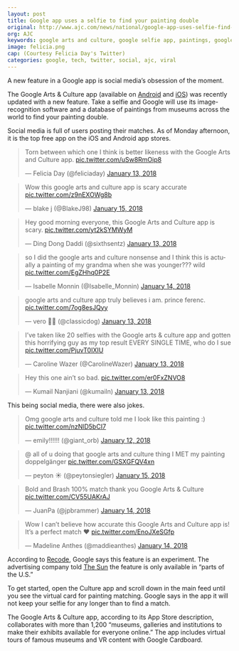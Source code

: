 ```yaml
---
layout: post
title: Google app uses a selfie to find your painting double
original: http://www.ajc.com/news/national/google-app-uses-selfie-find-your-painting-double/x69DHpcYpmcXMMITF6qylO/
org: AJC
keywords: google arts and culture, google selfie app, paintings, google ai
image: felicia.png
cap: (Courtesy Felicia Day's Twitter)
categories: google, tech, twitter, social, ajc, viral
---
```


A new feature in a Google app is social media’s obsession of the moment. 

<!--break-->

The Google Arts & Culture app (available on [Android](https://play.google.com/store/apps/details?id=com.google.android.apps.cultural&hl=en) and [iOS](https://itunes.apple.com/us/app/google-arts-culture/id1050970557?mt=8)) was recently updated with a new feature. Take a selfie and Google will use its image-recognition software and a database of paintings from museums across the world to find your painting double. 

Social media is full of users posting their matches. As of Monday afternoon, it is the top free app on the iOS and Android app stores.

<blockquote class="twitter-tweet" data-lang="en"><p lang="en" dir="ltr">Torn between which one I think is better likeness with the Google Arts and Culture app. <a href="https://t.co/uSw8RmOip8">pic.twitter.com/uSw8RmOip8</a></p>&mdash; Felicia Day (@feliciaday) <a href="https://twitter.com/feliciaday/status/952299500067897344?ref_src=twsrc%5Etfw">January 13, 2018</a></blockquote><script async src="https://platform.twitter.com/widgets.js" charset="utf-8"></script><blockquote class="twitter-tweet" data-lang="en"><p lang="en" dir="ltr">Wow this google arts and culture app is scary accurate <a href="https://t.co/z9nEXOWg8b">pic.twitter.com/z9nEXOWg8b</a></p>&mdash; blake j (@BlakeJ98) <a href="https://twitter.com/BlakeJ98/status/952692985518592000?ref_src=twsrc%5Etfw">January 15, 2018</a></blockquote><script async src="https://platform.twitter.com/widgets.js" charset="utf-8"></script><blockquote class="twitter-tweet" data-lang="en"><p lang="en" dir="ltr">Hey good morning everyone, this Google Arts and Culture app is scary. <a href="https://t.co/yt2kSYMWyM">pic.twitter.com/yt2kSYMWyM</a></p>&mdash; Ding Dong Daddi (@sixthsentz) <a href="https://twitter.com/sixthsentz/status/952221740234629121?ref_src=twsrc%5Etfw">January 13, 2018</a></blockquote><script async src="https://platform.twitter.com/widgets.js" charset="utf-8"></script><blockquote class="twitter-tweet" data-lang="en"><p lang="en" dir="ltr">so I did the google arts and culture nonsense and I think this is actually a painting of my grandma when she was younger??? wild <a href="https://t.co/EgZHhq0P2E">pic.twitter.com/EgZHhq0P2E</a></p>&mdash; Isabelle Monnin (@Isabelle_Monnin) <a href="https://twitter.com/Isabelle_Monnin/status/952665486877216769?ref_src=twsrc%5Etfw">January 14, 2018</a></blockquote><script async src="https://platform.twitter.com/widgets.js" charset="utf-8"></script><blockquote class="twitter-tweet" data-lang="en"><p lang="en" dir="ltr">google arts and culture app truly believes i am. prince ferenc. <a href="https://t.co/7og8esJQyy">pic.twitter.com/7og8esJQyy</a></p>&mdash; vero 🏳️‍🌈 (@cIassicdog) <a href="https://twitter.com/cIassicdog/status/952268687423270913?ref_src=twsrc%5Etfw">January 13, 2018</a></blockquote><script async src="https://platform.twitter.com/widgets.js" charset="utf-8"></script><blockquote class="twitter-tweet" data-lang="en"><p lang="en" dir="ltr">I’ve taken like 20 selfies with the Google arts &amp; culture app and gotten this horrifying guy as my top result EVERY SINGLE TIME, who do I sue <a href="https://t.co/PjuvT0IXIU">pic.twitter.com/PjuvT0IXIU</a></p>&mdash; Caroline Wazer (@CarolineWazer) <a href="https://twitter.com/CarolineWazer/status/952025975692447744?ref_src=twsrc%5Etfw">January 13, 2018</a></blockquote><script async src="https://platform.twitter.com/widgets.js" charset="utf-8"></script><blockquote class="twitter-tweet" data-lang="en"><p lang="en" dir="ltr">Hey this one ain’t so bad. <a href="https://t.co/er0FxZNVO8">pic.twitter.com/er0FxZNVO8</a></p>&mdash; Kumail Nanjiani (@kumailn) <a href="https://twitter.com/kumailn/status/952329304259489793?ref_src=twsrc%5Etfw">January 13, 2018</a></blockquote><script async src="https://platform.twitter.com/widgets.js" charset="utf-8"></script>

This being social media, there were also jokes.

<blockquote class="twitter-tweet" data-lang="en"><p lang="en" dir="ltr">Omg google arts and culture told me I look like this painting :) <a href="https://t.co/nzNlD5bCI7">pic.twitter.com/nzNlD5bCI7</a></p>&mdash; emily!!!!!! (@giant_orb) <a href="https://twitter.com/giant_orb/status/951654398249357315?ref_src=twsrc%5Etfw">January 12, 2018</a></blockquote><script async src="https://platform.twitter.com/widgets.js" charset="utf-8"></script><blockquote class="twitter-tweet" data-lang="en"><p lang="en" dir="ltr">@ all of u doing that google arts and culture thing I MET my painting doppelgänger <a href="https://t.co/GSXGFQV4xn">pic.twitter.com/GSXGFQV4xn</a></p>&mdash; peyton ☀️ (@peytonsiegler) <a href="https://twitter.com/peytonsiegler/status/952719759866556416?ref_src=twsrc%5Etfw">January 15, 2018</a></blockquote><script async src="https://platform.twitter.com/widgets.js" charset="utf-8"></script><blockquote class="twitter-tweet" data-lang="en"><p lang="en" dir="ltr">Bold and Brash 100% match thank you Google Arts &amp; Culture <a href="https://t.co/CV55UAKrAJ">pic.twitter.com/CV55UAKrAJ</a></p>&mdash; JuanPa (@jpbrammer) <a href="https://twitter.com/jpbrammer/status/952566312416481281?ref_src=twsrc%5Etfw">January 14, 2018</a></blockquote><script async src="https://platform.twitter.com/widgets.js" charset="utf-8"></script><blockquote class="twitter-tweet" data-lang="en"><p lang="en" dir="ltr">Wow I can’t believe how accurate this Google Arts and Culture app is! It’s a perfect match ❤️ <a href="https://t.co/EnoJXeSGfp">pic.twitter.com/EnoJXeSGfp</a></p>&mdash; Madeline Anthes (@maddieanthes) <a href="https://twitter.com/maddieanthes/status/952599615957807105?ref_src=twsrc%5Etfw">January 14, 2018</a></blockquote><script async src="https://platform.twitter.com/widgets.js" charset="utf-8"></script>

According to [Recode](https://www.recode.net/2018/1/14/16890826/google-arts-and-culture-selfie), Google says this feature is an experiment. The advertising company told [The Sun](https://www.thesun.co.uk/tech/5343654/google-culture-arts-famous-paintings-app/) the feature is only available in “parts of the U.S.”

To get started, open the Culture app and scroll down in the main feed until you see the virtual card for painting matching. Google says in the app it will not keep your selfie for any longer than to find a match. 

The Google Arts & Culture app, according to its App Store description, collaborates with more than 1,200 “museums, galleries and institutions to make their exhibits available for everyone online.” The app includes virtual tours of famous museums and VR content with Google Cardboard.